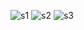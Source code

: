 ![s1](https://github.com/user-attachments/assets/61d8b857-1b8d-49e3-b408-397ebf4307ab)
![s2](https://github.com/user-attachments/assets/7660f26f-f63b-45a0-9c79-19782fcf92bd)
![s3](https://github.com/user-attachments/assets/d5a6df9b-bbf8-419a-81d2-3390ca258bb9)
